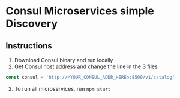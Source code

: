 Consul Microservices simple Discovery
=====================================

## Instructions

1. Download Consul binary and run locally
2. Get Consul host address and change the line in the 3 files
```js
const consul = 'http://<YOUR_CONSUL_ADDR_HERE>:8500/v1/catalog'
```
2. To run all microservices, run `npm start`